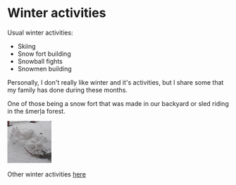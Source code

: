 <html>
    <head>
        <title>Lunatictia favourite winter activities</title>
        <meta charset="UTF-8">
        <meta name="viewport" content="width=device-width, initial-scale=1.0">
    </head>
    <body>
        <h1> Winter activities </h1>
        <p> Usual winter activities: </p>
        <ul>
            <li> Skiing </li>
            <li> Snow fort building </li>
            <li> Snowball fights </li>
            <li> Snowmen building </li>
        </ul>
            <p>Personally, I don't really like winter and it's activities, but I
            share some that my family has done during these months. </p>
            <p>One of those being a snow fort that was made in our backyard or 
            sled riding in the šmerļa forest. </p>
            <img src="snow_fort.jpg" alt="backyard snow fort" style="width:100px;height:95px;">
            <p> Other winter activities <a href="http://bucketlistjourney.net/19-ideas-winter-bucket-list-things-to-do/"> here </p>
    </body>
</html> 
